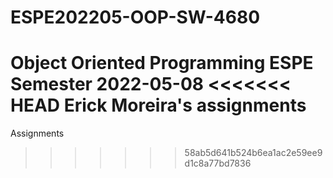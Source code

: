 # ESPE202205-OOP-SW-4680
Object Oriented Programming ESPE Semester 2022-05-08
<<<<<<< HEAD
Erick Moreira's assignments
=======
Assignments
>>>>>>> 58ab5d641b524b6ea1ac2e59ee9d1c8a77bd7836
